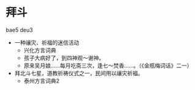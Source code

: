 # 拜斗
bae5 deu3
+ 一种禳灾、祈福的迷信活动
  * 兴化方言词典
  - 孩子大病好了，到四神观～谢神。
  - 原来吴月娘……每月吃斋三次，逢七～焚香……。（《金瓶梅词话》二一）
+ 拜北斗七星，道教祈祷仪式之一，民间用以禳灾祈福。
  * 泰州方言词典2
